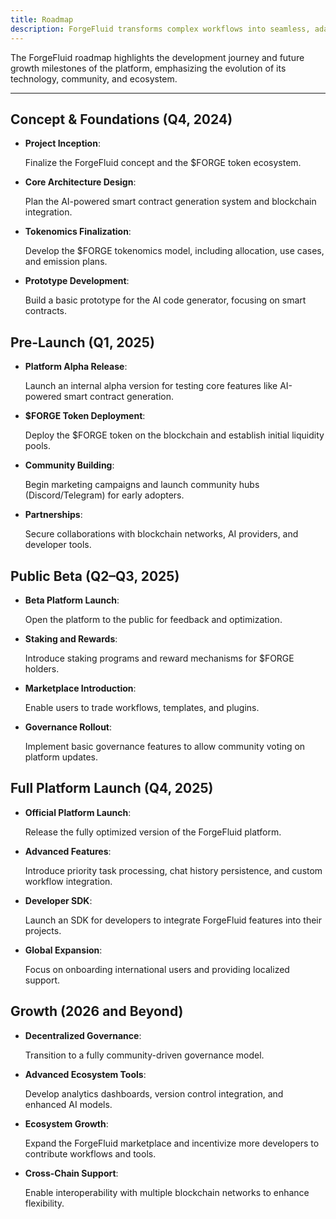```yaml
---
title: Roadmap
description: ForgeFluid transforms complex workflows into seamless, adaptive processes using advanced AI technologies, enabling efficient computational task management across diverse environments.
---
```


The ForgeFluid roadmap highlights the development journey and future growth milestones of the platform, emphasizing the evolution of its technology, community, and ecosystem.

---
## Concept & Foundations (Q4, 2024)

- **Project Inception**:

  Finalize the ForgeFluid concept and the $FORGE token ecosystem.

- **Core Architecture Design**:

  Plan the AI-powered smart contract generation system and blockchain integration.

- **Tokenomics Finalization**:

  Develop the $FORGE tokenomics model, including allocation, use cases, and emission plans.

- **Prototype Development**:

  Build a basic prototype for the AI code generator, focusing on smart contracts.

## Pre-Launch (Q1, 2025)

- **Platform Alpha Release**:

  Launch an internal alpha version for testing core features like AI-powered smart contract generation.

- **$FORGE Token Deployment**:

  Deploy the $FORGE token on the blockchain and establish initial liquidity pools.

- **Community Building**:

  Begin marketing campaigns and launch community hubs (Discord/Telegram) for early adopters.

- **Partnerships**:

  Secure collaborations with blockchain networks, AI providers, and developer tools.

## Public Beta (Q2–Q3, 2025)

- **Beta Platform Launch**:

  Open the platform to the public for feedback and optimization.

- **Staking and Rewards**:

  Introduce staking programs and reward mechanisms for $FORGE holders.

- **Marketplace Introduction**:

  Enable users to trade workflows, templates, and plugins.

- **Governance Rollout**:

  Implement basic governance features to allow community voting on platform updates.

## Full Platform Launch (Q4, 2025)

- **Official Platform Launch**:

  Release the fully optimized version of the ForgeFluid platform.

- **Advanced Features**:

  Introduce priority task processing, chat history persistence, and custom workflow integration.

- **Developer SDK**:

  Launch an SDK for developers to integrate ForgeFluid features into their projects.

- **Global Expansion**:

  Focus on onboarding international users and providing localized support.

## Growth (2026 and Beyond)

- **Decentralized Governance**:

  Transition to a fully community-driven governance model.

- **Advanced Ecosystem Tools**:

  Develop analytics dashboards, version control integration, and enhanced AI models.

- **Ecosystem Growth**:

  Expand the ForgeFluid marketplace and incentivize more developers to contribute workflows and tools.

- **Cross-Chain Support**:

  Enable interoperability with multiple blockchain networks to enhance flexibility.
